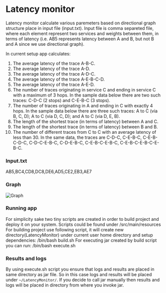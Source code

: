 # Latency monitor


Latency monitor calculate various paremeters based on directional graph structure place in input file (input.txt). Input file is comma separeted file,
where each element represent two services and weights between them, in terms of latency (i.e. AB5 represents latency between A and B,
but not B and A since we use directional graph).


In current setup app calculates:
1. The average latency of the trace A-B-C.
2. The average latency of the trace A-D.
3. The average latency of the trace A-D-C.
4. The average latency of the trace A-E-B-C-D.
5. The average latency of the trace A-E-D.
6. The number of traces originating in service C and ending in service C with a maximum of 3 hops. In the sample data below there are two such traces: C-D-C (2 stops) and C-E-B-C (3 stops).
7. The number of traces originating in A and ending in C with exactly 4 hops. In the sample data below there are three such traces: A to C (via B, C, D); A to C (via D, C, D); and A to C (via D, E, B).
8. The length of the shortest trace (in terms of latency) between A and C.
9. The length of the shortest trace (in terms of latency) between B and B.
10. The number of different traces from C to C with an average latency of less than 30. In the same data, the traces are C-D-C, C-E-B-C, C-E-B-C-D-C, C-D-C-E-B-C, C-D-E-B-C, C-E-B-C-E-B-C, C-E-B-C-E-B-C-E-B-C.


### Input.txt

AB5,BC4,CD8,DC8,DE6,AD5,CE2,EB3,AE7

### Graph

![Graph](https://user-images.githubusercontent.com/26084050/103128698-a14aba80-4696-11eb-9ab9-e15c5e685fbc.jpg)

### Running app

For simplicity sake two tiny scripts are created in order to build project and deploy it on your system.
Scripts could be found under /src/main/resources
For building project use following script, it will create new directory(LatencyMonitor) under current user home directory and setup dependencies:
/bin/bash build.sh
For executing jar created by build script you can run:
/bin/bash execute.sh

### Results and logs
By using execute.sh script you ensure that logs and results are placed in same directory as jar file. So in this case logs and results will be placed under `~/LatencyMonitor/`. If you decide to call jar manually then results and logs will be placed in directory from where you invoke jar.
